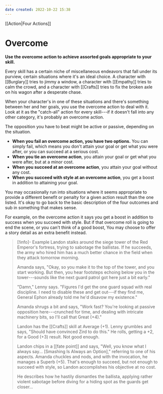 ```yaml
---
date created: 2022-10-22 15:38
---
```


[[Action|Four Actions]]

# Overcome

**Use the overcome action to achieve assorted goals appropriate to your skill.**

Every skill has a certain niche of miscellaneous endeavors that fall under its purview, certain situations where it's an ideal choice. A character with [[Burglary]] tries to jimmy a window, a character with [[Empathy]] tries to calm the crowd, and a character with [[Crafts]] tries to fix the broken axle on his wagon after a desperate chase.

When your character's in one of these situations and there's something between her and her goals, you use the overcome action to deal with it. Look at it as the "catch-all" action for every skill---if it doesn't fall into any other category, it's probably an overcome action.

The opposition you have to beat might be active or passive, depending on the situation.

- **When you fail an overcome action, you have two options.** You can simply fail, which means you don't attain your goal or get what you were after, or you can succeed at a serious cost.
- **When you tie an overcome action**, you attain your goal or get what you were after, but at a minor cost.
- **When you succeed at an overcome action**, you attain your goal without any cost.
- **When you succeed with style at an overcome action**, you get a boost in addition to attaining your goal.

You may occasionally run into situations where it seems appropriate to provide a different benefit or penalty for a given action result than the one listed. It's okay to go back to the basic description of the four outcomes and sub in something that makes sense.

For example, on the overcome action it says you get a boost in addition to success when you succeed with style. But if that overcome roll is going to end the scene, or you can't think of a good boost, You may choose to offer a story detail as an extra benefit instead.

> [!info]- Example
> Landon stalks around the siege tower of the Red Emperor's fortress, trying to sabotage the ballistas. If he succeeds, the army who hired him has a much better chance in the field when they attack tomorrow morning.
>
> Amanda says, "Okay, so you make it to the top of the tower, and you start working. But then, you hear footsteps echoing below you in the tower---sounds like the next guard patrol got here just a bit early."
>
> "Damn," Lenny says. "Figures I'd get the one guard squad with real discipline. I need to disable these and get out---if they find me, General Ephon already told me he'd disavow my existence."
>
> Amanda shrugs a bit and says, "Work fast? You're looking at passive opposition here---crunched for time, and dealing with intricate machinery bits, so I'll call that Great (+4)."
>
> Landon has the [[Crafts]] skill at Average (+1). Lenny grumbles and says, "Should have convinced Zird to do this." He rolls, getting a +2, for a Good (+3) result. Not good enough.
>
> Landon chips in a [[fate point]] and says, "Well, you know what I always say... [Smashing Is Always an Option]," referring to one of his aspects. Amanda chuckles and nods, and with the invocation, he manages a Superb (+5). That's enough to succeed, but not enough to succeed with style, so Landon accomplishes his objective at no cost.
>
> He describes how he hastily dismantles the ballista, applying rather violent sabotage before diving for a hiding spot as the guards get closer...

